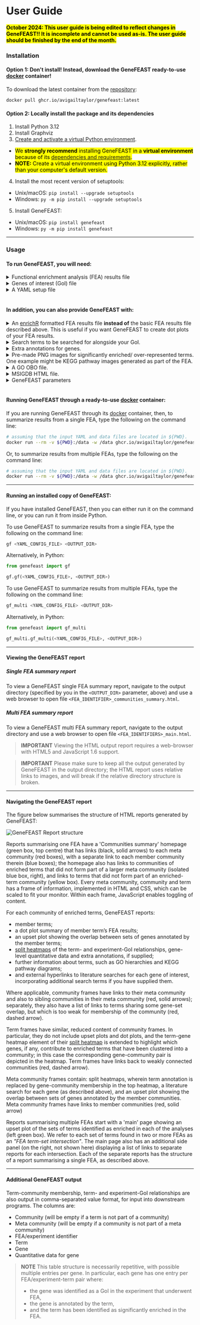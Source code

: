 # User Guide

<mark><b>October 2024: This user guide is being edited to reflect changes in GeneFEAST!! It is incomplete and cannot be used as-is. The user guide should be finished by the end of the month.</b></mark>

### Installation

#### Option 1: Don't install! Instead, download the GeneFEAST ready-to-use [docker](https://docs.docker.com/get-docker/) container!

To download the latest container from the [repository](https://github.com/avigailtaylor/GeneFEAST/pkgs/container/genefeast):
```
docker pull ghcr.io/avigailtaylor/genefeast:latest
```


#### Option 2:  Locally install the package and its dependencies

1. Install Python 3.12
2. Install Graphviz
3. [Create and activate a virtual Python environment](https://packaging.python.org/en/latest/guides/installing-using-pip-and-virtual-environments/#creating-a-virtual-environment).
* <mark>We <b>strongly recommend</b> installing GeneFEAST in a <b>virtual environment</b> because of its <a href="dependencies_and_requirements.md">dependencies and requirements</a>.</mark>
* <mark>**NOTE:** Create a virtual environment using Python 3.12 explicitly, rather than your computer's default version.</mark>
4. Install the most recent version of setuptools:
* Unix/macOS: `pip install --upgrade setuptools`
* Windows: `py -m pip install --upgrade setuptools`
5. Install GeneFEAST:
* Unix/macOS: `pip install genefeast`
* Windows: `py -m pip install genefeast`

---

### Usage

#### To run GeneFEAST, you will need:

<details>
<summary>Functional enrichment analysis (FEA) results file</summary>

- CSV file containing the results of a functional enrichment analysis (FEA) that has been run on a list of genes of interest (GoI).
- The file should have the following four columns, in this order:

<table>
  <tr><td><b>Type</b></td><td><b>ID</b></td><td><b>Description</b></td><td><b>GeneID</b></td></tr>
</table>
  
    - Type: Term type/ originating database
    - ID: Term ID in database
    - Description: Term description
    - GeneID: "/"-separated list of gene IDs corresponding to GoIs annotated by the term

<details>
   <summary>Example</summary>
  
<table>
  <tr><td><b>Type</b></td><td><b>ID</b></td><td><b>Description</b></td><td><b>GeneID</b></td></tr>
  <tr>
    <td>"GO"</td>
    <td>"GO:0071774"</td>
    <td>"response to fibroblast growth factor"</td>
    <td>"CCN2/THBS1/EGR3/FGF2/SPRY4/<br>NDST1/CCL2/IER2/FLRT3/PRKD2/<br>CXCL8/SPRY2/FRS2/FGFR1/SPRY1/<br>RUNX2/HYAL1/KDM5B/NOG/ZFP36L1/<br>COL1A1/CASR/FGFR3/FGF1/EXT1/<br>FGFBP1/GATA3/NR4A1"</td>
  </tr>
  <tr>
    <td>"GO"</td>
    <td>"GO:0002294"</td>
    <td>"CD4-positive alpha-beta T cell differentiation involved in immune response"</td>
    <td>"RARA/BCL6/SMAD7/SOCS3/PTGER4/<br>JUNB/ZC3H12A/FOXP1/ENTPD7/NFKBIZ/<br>NLRP3/RC3H1/RORC/RIPK2/ANXA1/<br>RELB/MYB/IL6/LGALS9/GATA3"</td>
  </tr>
  <tr>
    <td>"GO"</td>
    <td>"GO:2000514"</td>
    <td>"regulation of CD4-positive alpha-beta T cell activation"</td>
    <td>"RARA/BCL6/SMAD7/JUNB/RUNX1/<br>ZC3H12A/NFKBIZ/NLRP3/RC3H1/CD274/<br>CBLB/RIPK2/ANXA1/AGER/RUNX3/<br>SOCS1/VSIR/PRKCQ/LGALS9/GATA3"</td>
  </tr>
</table>

<br>
This table corresponds to this CSV format:

<pre>
<code>
Type,ID,Description,GeneID
    
"GO","GO:0071774","response to fibroblast growth factor","CCN2/THBS1/EGR3/FGF2/SPRY4/NDST1/CCL2/IER2/FLRT3/PRKD2/CXCL8/SPRY2/FRS2/FGFR1/SPRY1/RUNX2/HYAL1/KDM5B/NOG/ZFP36L1/COL1A1/CASR/FGFR3/FGF1/EXT1/FGFBP1/GATA3/NR4A1"
"GO","GO:0002294","CD4-positive alpha-beta T cell differentiation involved in immune response","RARA/BCL6/SMAD7/SOCS3/PTGER4/JUNB/ZC3H12A/FOXP1/ENTPD7/NFKBIZ/NLRP3/RC3H1/RORC/RIPK2/ANXA1/RELB/MYB/IL6/LGALS9/GATA3"
"GO","GO:2000514","regulation of CD4-positive alpha-beta T cell activation","RARA/BCL6/SMAD7/JUNB/RUNX1/ZC3H12A/NFKBIZ/NLRP3/RC3H1/CD274/CBLB/RIPK2/ANXA1/AGER/RUNX3/SOCS1/VSIR/PRKCQ/LGALS9/GATA3"
</code>
</pre>

</details>
<hr>
</details>

<details>
<summary>Genes of interest (GoI) file</summary>
  
- CSV file containing the list of Genes of Interest (GoI) that were the input for the FEA being summarised. 
- The file should contain one GoI per line, each with its corresponding quantitative data as measured in the high-throughput 'omics experiment in which the GoI were identified. 
  
  <details>
   <summary>Example</summary>

  <table>
      <tr><td><b>GeneID</b></td><td><b>log2FC</b></td></tr>
       <tr><td>PDGFB</td><td>2.845276684</td></tr>
       <tr><td>GTPBP4</td><td>1.396754262</td></tr>
       <tr><td>C12orf49</td><td>1.469143469</td></tr>
       <tr><td>SLC2A1</td><td>1.618759309</td></tr>
       <tr><td>CCN2</td><td>2.593769464</td></tr>
       <tr><td>CXCR4</td><td>2.528192609</td></tr>
       <tr><td>NCOA5</td><td>2.137989231</td></tr>
       <tr><td>CDKN1A</td><td>3.154969844</td></tr>
       <tr><td>RARA</td><td>1.444539048</td></tr>
  </table>

  <mark>**NOTE:**</mark>
  - <mark>GoI ***must*** be listed using ***IDs that match those used in the FEA results file***.</mark>
  - <mark>If you do not have quantitative data, you can just provide a dummy column with the same *numerical* value entered for each gene.</mark>
  </details>
<hr>
</details>

<details>
   <summary>A YAML setup file</summary>
   <br>
You will use your setup file to tell GeneFEAST the id(s) of the FEA(s) to summarise, the location(s) of the FEA file(s), and the location(s) of the GoI file(s).
<br>
To summarise a single FEA:

<pre><code>
FEAs:
    - id: "FEA_1"
      goi_file_path: "full/file/path/to/goi_file_for_FEA_1"
      fea_file_path: "full/file/path/to/FEA_1_results_file"
</code></pre>

To summarise a multiple FEAs (e.g. three FEAs):

<pre><code>
FEAs:
    - id: "FEA_1"
      goi_file_path: "full/file/path/to/goi_file_for_FEA_1"
      fea_file_path: "full/file/path/to/FEA_1_results_file"

    - id: "FEA_2"
      goi_file_path: "full/file/path/to/goi_file_for_FEA_2"
      fea_file_path: "full/file/path/to/FEA_2_results_file"

    - id: "FEA_3"
      goi_file_path: "full/file/path/to/goi_file_for_FEA_3"
      fea_file_path: "full/file/path/to/FEA_3_results_file"
</code></pre>
  
   You can create one using [this template](setup_template.yml).
<hr>
</details>

<br>

#### In addition, you can also provide GeneFEAST with:
<details>
  <summary>An <a href="https://cran.r-project.org/web/packages/enrichR/vignettes/enrichR.html">enrichR</a> formatted FEA results file <b>instead of</b> the basic FEA results file described above. This is useful if you want GeneFEAST to create dot plots of your FEA results.</summary>
  <br>
  
<table>
  <tr>
    <td><b>Type</b></td><td><b>ID</b></td><td><b>Description</b></td>
    <td><b>GeneRatio</b></td><td><b>BgRatio</b></td><td><b>pvalue</b></td>
    <td><b>p.adjust</b></td><td><b>qvalue</b></td><td><b>GeneID</b></td><td><b>count</b></td>
  </tr>
</table>

<mark>**NOTE:**</mark>
  - <mark>Columns GeneRatio through count are output by enrichR, however, you will need to add the "Type" column using e.g. Excel or VIM.</mark>

<br>
When using enrichR formatted FEA results, you will need to add the following line to your YAML setup file:

<pre><code>
ENRICHR: True
</code></pre>
You can then also add this line if you want GeneFEAST to output dot plots of your FEA results:

<pre><code>
DOTPLOTS: True
</code></pre>
You can create a setup YAML file with these additional lines of code using [this template](setup_template_2.yml).

<hr>
</details>


<details>
  <summary>Search terms to be searched for alongside your GoI.</summary>
  <br>

As part of the report generation process, GeneFEAST conducts a literature search for each GoI, via the National Center for Biotechnology Information's Gene and PubMed services (Sayers, et al., 2021). This literature search can incorporate additional search terms, which you can specify in your YAML setup file using the following code:

<pre><code>
SEARCH_WORDS:
- search term 1
- search term 2
- etc.
</code></pre>
You can create a setup YAML file with these additional lines of code using [this template](setup_template_3.yml).

<hr>
</details>

<details>
  <summary>Extra annotations for genes.</summary>
  <br>

Sometimes, you may wish to keep track of an *a priori* set of genes relevant to your study, for example those that are members of a particular biological signature, throughout the GeneFEAST report.

<br>

Each extra annotation will be displayed as an additional row at the top of the term-GoI heatmap panel in the [split heatmap](split_heatmaps.md) created for each community of terms 
(similarly for each meta community of communities).

<br>

To do this, first make an extra annotation (EA) file. The EA file is a headerless CSV file with one EA per row, and two columns:

- The first column is the extra annotation name.
- The second column is a "/"-separated list of gene IDs to be labelled with the EA.

<br>

Example EA file:

<pre><code>
RNA_DRG_IFN,STAT1/IFI16/SP110/MX1/IFIT5/PARP12/EIF2AK2/IFI44/PARP14/TRIM21/DDX60L/IFI127/ADAR/HERC6/IFI35/ISG20/LGALS9/UBE2L6/DHX58/STAT2/OAS3/ISG15/IRF7/IFI6/IFI44L/IFITM1/OAS1/D$
Proteome_DRG_IFN,IFIT2/IFIT1/IFIT3/OAS2/MX2/OASL/IFIH1/ISG15/MX1/SP110/IFI44/CMPK2/IFI44L/OAS1/DDX58/STAT1/IFIT5/DDX60/PARP12/IFI16/DDX60L/OAS3/EIF2AK2/ISG20/ADAR/IFI35/STAT2/LGAL$
</code></pre>

Then, add this line of code to your setup YAML file:

<pre><code>
EA_FILE: full/path/to/EA_file
</code></pre>

You can create a setup YAML file with these additional lines of code using [this template](setup_template_4.yml).

<hr>
</details>

<details>

  
<summary>Pre-made PNG images for significantly enriched/ over-represented terms. One example might be KEGG pathway images generated as part of the FEA.</summary>

<br>

For each FEA being summarised you have the option of providing a directory (folder) containing <b>at most one image</b> for each enriched term identified in that FEA.

<br>

In the setup YAML file, do this by specifying the path to the image directory for an FEA by adding the field "input_image_dir" to that FEA's record:

<pre><code>
FEAs:
    - id: "FEA_1"
      goi_file_path: "full/file/path/to/goi_file_for_FEA_1"
      fea_file_path: "full/file/path/to/FEA_1_results_file"
      input_img_dir: "full/path/to/image_directory_for_FEA_1"
</code></pre>

You can create a setup YAML file with this additional lines of code using [this template](setup_template_5.yml).

- > **IMPORTANT**
    > - GeneFEAST automatically generates a GO hierarchy for all terms with a Type string starting "GO" (or "go", "Go", and "gO"; case is ignored). So, if you provide a corresponding image for such a term, this will be ignored. The work around here, should you wish to provide alternative images for GO terms, is to change their Type field in the FEA file to be something other than a string starting with "GO" (or "go", "Go", and "gO").
    > - Similarly, for MSIGDB terms, GeneFEAST will always try to include an HTML tabular description of the term, and any provided image will be ignored. As for GO terms, the work around here is to change the Type field in the FEA file to be something other than a string starting with "MSIGDB" (or any other case variant).

<hr>
</details>

<details>
<summary>A GO OBO file.</summary>
<br>
GeneFEAST ships with a GO OBO file, but if you want to provide a more recent version of this yourself, you can do so in the setup YAML file by adding this line of code:

<pre><code>
OBO_FILE: "full/path/to/GO_OBO_file"
</code></pre>

<hr>
</details>


<details>
<summary>MSIGDB HTML file.</summary>
<br>
GeneFEAST ships with an MSIGDB HTML file containing an HTML tabular summary of each MSIGDB term, but if you want to provide a more recent version of this yourself, you can do so in the setup YAML file by adding this line of code:

<pre><code>
MSIGDB_HTML: "full/path/to/MSIGDB_HTML_file"
</code></pre>

<hr>
</details>


<details>
<summary>GeneFEAST parameters</summary>

<br>

GeneFEAST runs with preconfigured parameter settings for summarising and visualising FEA results from bulk RNASeq experiments. 

<br>

However, all of these parameters can be over-written by the user to potentially get better performance tailored to the user's FEA(s).

<br>

<details>

<summary>The user can over-write these parameters by setting them in the setup YAML file:</summary>

<pre><code>

# **************************************************************************************************************************
# *** Parameters for filtering terms prior to summarisation ***
# **************************************************************************************************************************

MIN_NUM_GENES: 5
# Number of genes of interest that a term must annotate in order to be included in the GeneFEAST report.

MAX_DCNT: 50
MIN_LEVEL: 3
# These parameters pertain to GO terms. 
# MAX_DCNT means maximum descendant count allowed for a GO term to be included in the GeneFEAST summary report.
# MIN_LEVEL means the minimum level in the GO hierarchy that GO term must have to be included in the GeneFEAST summary report.
# Please refer to article https://doi.org/10.1038/s41598-018-28948-z for further explanation of these terms.

# **************************************************************************************************************************
# *** Parameters affecting how terms and communities are clustered into communities and meta communities, respectively ***
# **************************************************************************************************************************

TT_OVERLAP_MEASURE: OC
# Overlap measure to use when calculating the gene set overlap between terms. Two values are recognised:
# OC (Overlap Coefficient)
# J (Jaccard Index)
# We recommend using OC here.

MIN_WEIGHT_TT_EDGE: 0.5
# Minimum gene set overlap between terms (as measured using TT_OVERLAP_MEASURE) required for two terms to be
# connected (i.e. to have an edge between them) in the term-term network that GeneFEAST constructs prior to finding
# communities of terms. (Please see GeneFEAST paper for further details).

SC_BC_OVERLAP_MEASURE: OC
# Overlap measure to use when calculating the gene set overlap between a term and a community of terms. Two values are recognised:
# OC (Overlap Coefficient)
# J (Jaccard Index)
# We recommend using OC here.

MIN_WEIGHT_SC_BC: 0.25
# Minimum gene set overlap required between a term and a community of terms for that term to be considered weakly connected
# to the community of terms (i.e. having some connectivtity to the community, but not enough to be considered part of that community).

BC_BC_OVERLAP_MEASURE: J
# Overlap measure to use when calculating the gene set overlap between two communities of terms. Two values are recognised:
# OC (Overlap Coefficient)
# J (Jaccard Index)

MIN_WEIGHT_BC_BC: 0.1
# Minimum gene set overlap required between two communities of terms for those two communities to be connected (i.e. to 
# have an edge between them) in the community-community network that GeneFEAST constructs prior to finding
# meta-communities of communities. (Please see GeneFEAST paper for further details).

MAX_CLUSTER_SIZE_THRESH: 15
MAX_META_COMMUNITY_SIZE_THRESH: 15
# In GeneFEAST, the size communities and meta communities is attenuated using an adaptive algorithm (see main paper for details).
# These two values are parameters for the adaptive algorithm, which will ensure that community and meta-community sizes do
# not exceed these thresholds.

COMBINE_TERM_TYPES: False
# If you are using GeneFEAST to summarize terms from multiple databases, such that the set of terms to be summarised contains more than one type,
# then you can choose either to only allow clustering of terms when terms are from the same database/ share their type (COMBINE_TERM_TYPES: False),
# or to allow the clustering of terms into communities comprised of terms from different databases (COMBINE_TERM_TYPES: True).


# **************************************************************************************************************************
# *** Parameters affecting display of heatmaps ***
# **************************************************************************************************************************

QUANT_DATA_TYPE: log2 FC
# This is the label for the colourmap legend in the split heatmaps

HEATMAP_WIDTH_MIN: 10
HEATMAP_HEIGHT_MIN: 5
# These parameters control the size of the split heatmaps. These may need adjusting depending on the size of your display.

HEATMAP_MIN: -4
HEATMAP_MAX: 4
# These parameters give the range of values expected for the provided quantitative data type, and will be used to set the scale
# for the colourmap used in the split heatmap. You should adjust these to match your data. In the case that you do not have 
# quantitative data for your genes of interest and have replaced this column with a singular, dummy, variable, you should set these
# values so that your dummy value is in the range.

</code></pre>
  
</details>


<hr>
</details>

<br>

#### Running GeneFEAST through a ready-to-use [docker](https://docs.docker.com/get-docker/) container:

If you are running GeneFEAST through its [docker](https://docs.docker.com/get-docker/) container, then, to summarize results from a single FEA, type the following on the command line:

```bash
# assuming that the input YAML and data files are located in ${PWD}.
docker run --rm -v ${PWD}:/data -w /data ghcr.io/avigailtaylor/genefeast gf <YAML_CONFIG_FILE> <OUTPUT_DIR> 
```

Or, to summarize results from multiple FEAs, type the following on the command line:

```bash
# assuming that the input YAML and data files are located in ${PWD}.
docker run --rm -v ${PWD}:/data -w /data ghcr.io/avigailtaylor/genefeast gf_multi <YAML_CONFIG_FILE> <OUTPUT_DIR> 
```

---

#### Running an installed copy of GeneFEAST:

If you have installed GeneFEAST, then you can either run it on the command line, or you can run it from inside Python.

To use GeneFEAST to summarize results from a single FEA, type the following on the command line:

```bash
gf <YAML_CONFIG_FILE> <OUTPUT_DIR> 
```

Alternatively, in Python:

```python
from genefeast import gf

gf.gf(<YAML_CONFIG_FILE>, <OUTPUT_DIR>)
```

To use GeneFEAST to summarize results from multiple FEAs, type the following on the command line:

```bash
gf_multi <YAML_CONFIG_FILE> <OUTPUT_DIR>
```

Alternatively, in Python:

```python
from genefeast import gf_multi

gf_multi.gf_multi(<YAML_CONFIG_FILE>, <OUTPUT_DIR>)
```

***

#### Viewing the GeneFEAST report

##### Single FEA summary report
To view a GeneFEAST single FEA summary report, navigate to the output directory (specified by you in the `<OUTPUT_DIR>` parameter, above) and use a web browser to open 
file `<FEA_IDENTIFIER>_communities_summary.html`.

##### Multi FEA summary report

To view a GeneFEAST multi FEA summary report, navigate to the output directory and use a web browser to open file `<FEA_IDENTIFIERS>_main.html`.

> **IMPORTANT**
> Viewing the HTML output report requires a web-browser with HTML5 and JavaScript 1.6 support.

> **IMPORTANT**
> Please make sure to keep all the output generated by GeneFEAST in the output directory; the HTML report uses relative links to images, and will break if the relative directory structure is broken.

***
#### Navigating the GeneFEAST report

The figure below summarises the structure of HTML reports generated by GeneFEAST:

![GeneFEAST Report structure](https://avigailtaylor.github.io/GeneFEAST/report_structure.png)

Reports summarising one FEA have a 'Communities summary' homepage (green box, top centre) that has links (black, solid arrows) to each meta community (red boxes), with a separate link to each member community therein (blue boxes); the homepage also has links to communities of enriched terms that did not form part of a larger meta community (isolated blue box, right), and links to terms that did not form part of an enriched-term community (yellow box). Every meta community, community and term has a frame of information, implemented in HTML and CSS, which can be scaled to fit your monitor. Within each frame, JavaScript enables toggling of content. 

For each community of enriched terms, GeneFEAST reports: 

- member terms;
- a dot plot summary of member term’s FEA results; 
- an upset plot showing the overlap between sets of genes annotated by the member terms;
- [split heatmaps](split_heatmaps.md) of the term- and experiment-GoI relationships, gene-level quantitative data and extra annotations, if supplied; 
- further information about terms, such as GO hierarchies and KEGG pathway diagrams;
- and external hyperlinks to literature searches for each gene of interest, incorporating additional search terms if you have supplied them.

Where applicable, community frames have links to their meta community and also to sibling communities in their meta community (red, solid arrows); separately, they also have a list of links to terms sharing some gene-set overlap, but which is too weak for membership of the community (red, dashed arrow). 

Term frames have similar, reduced content of community frames. In particular, they do not include upset plots and dot plots, and the term-gene heatmap element of their [split heatmap](split_heatmaps.md) is extended to highlight which genes, if any, contribute to enriched terms that have been clustered into a community; in this case the corresponding gene-community pair is depicted in the heatmap. Term frames have links back to weakly connected communities (red, dashed arrow).

Meta community frames contain: split heatmaps, wherein term annotation is replaced by gene-community membership in the top heatmap, a literature search for each gene (as described above), and an upset plot showing the overlap between sets of genes annotated by the member communities. Meta community frames have links to member communities (red, solid arrow)

Reports summarising multiple FEAs start with a 'main' page showing an upset plot of the sets of terms identified as enriched in each of the analyses (left green box). We refer to each set of terms found in two or more FEAs as an *"FEA term-set intersection"*. The main page also has an additional side panel (on the right, not shown here) displaying a list of links to separate reports for each intersection. Each of the separate reports has the structure of a report summarising a single FEA, as described above.

***

#### Additional GeneFEAST output

Term-community membership, term- and experiment-GoI relationships are also output in comma-separated value format, for input into downstream programs. The columns are:

- Community (will be empty if a term is not part of a community)
- Meta community (will be empty if a community is not part of a meta community)
- FEA/experiment identifier
- Term
- Gene
- Quantitative data for gene

> **NOTE**
> This table structure is necessarily repetitive, with possible multiple entries per gene. In particular, each gene has one entry per FEA/experiment-term pair where:
> - the gene was identified as a GoI in the experiment that underwent FEA,
> - the gene is annotated by the term,
> - and the term has been identified as significantly enriched in the FEA.
